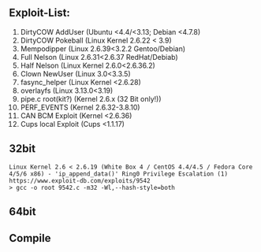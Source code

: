 ## Exploit-List:

1.  DirtyCOW AddUser 		(Ubuntu <4.4/<3.13; Debian <4.7.8)
2.  DirtyCOW Pokeball 		(Linux Kernel 2.6.22 < 3.9)
3.  Mempodipper 		(Linux 2.6.39<3.2.2 Gentoo/Debian)
4.  Full Nelson 		(Linux 2.6.31<2.6.37 RedHat/Debiab)
5.  Half Nelson 		(Linux Kernel 2.6.0<2.6.36.2)
6.  Clown NewUser		(Linux 3.0<3.3.5)
7.  fasync_helper 		(Linux Kernel <2.6.28)
8.  overlayfs 			(Linux 3.13.0<3.19)
9.  pipe.c root(kit?) 		(Kernel 2.6.x (32 Bit only!))
10. PERF_EVENTS 		(Kernel 2.6.32-3.8.10)
11. CAN BCM Exploit 		(Kernel <2.6.36)
12. Cups local Exploit 	(Cups <1.1.17)


## 32bit 

````
Linux Kernel 2.6 < 2.6.19 (White Box 4 / CentOS 4.4/4.5 / Fedora Core 4/5/6 x86) - 'ip_append_data()' Ring0 Privilege Escalation (1)
https://www.exploit-db.com/exploits/9542
> gcc -o root 9542.c -m32 -Wl,--hash-style=both
````


## 64bit




## Compile 

